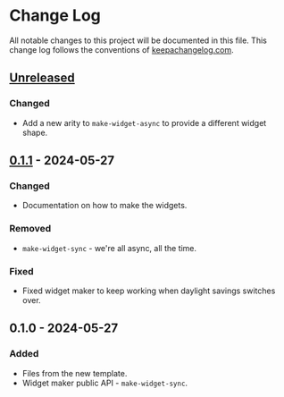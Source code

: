 # Change Log
All notable changes to this project will be documented in this file. This change log follows the conventions of [keepachangelog.com](http://keepachangelog.com/).

## [Unreleased]
### Changed
- Add a new arity to `make-widget-async` to provide a different widget shape.

## [0.1.1] - 2024-05-27
### Changed
- Documentation on how to make the widgets.

### Removed
- `make-widget-sync` - we're all async, all the time.

### Fixed
- Fixed widget maker to keep working when daylight savings switches over.

## 0.1.0 - 2024-05-27
### Added
- Files from the new template.
- Widget maker public API - `make-widget-sync`.

[Unreleased]: https://sourcehost.site/your-name/trx-classifier/compare/0.1.1...HEAD
[0.1.1]: https://sourcehost.site/your-name/trx-classifier/compare/0.1.0...0.1.1

